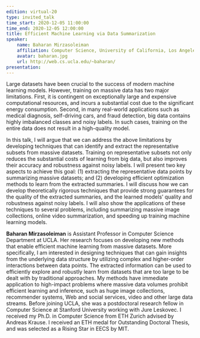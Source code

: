 ```yaml
---
edition: virtual-20
type: invited_talk
time_start: 2020-12-05 11:00:00
time_end: 2020-12-05 12:00:00
title: Efficient Machine Learning via Data Summarization
speaker:
    name: Baharan Mirzasoleiman 
    affiliation: Computer Science, University of California, Los Angeles
    avatar: baharan.jpg
    url: http://web.cs.ucla.edu/~baharan/
presentation: 
---
```

Large datasets have been crucial to the success of modern machine learning models. However, training on massive data has two major limitations. First, it is contingent on exceptionally large and expensive computational resources, and incurs a substantial cost due to the significant energy consumption. Second, in many real-world applications such as medical diagnosis, self-driving cars, and fraud detection, big data contains highly imbalanced classes and noisy labels. In such cases, training on the entire data does not result in a high-quality model.  

In this talk, I will argue that we can address the above limitations by developing techniques that can identify and extract the representative subsets from massive datasets. Training on representative subsets not only reduces the substantial costs of learning from big data, but also improves their accuracy and robustness against noisy labels. I will present two key aspects to achieve this goal: (1) extracting the representative data points by summarizing massive datasets; and (2) developing efficient optimization methods to learn from the extracted summaries. I will discuss how we can develop theoretically rigorous techniques that provide strong guarantees for the quality of the extracted summaries, and the learned models’ quality and robustness against noisy labels. I will also show the applications of these techniques to several problems, including summarizing massive image collections, online video summarization, and speeding up training machine learning models.

**Baharan Mirzasoleiman** is Assistant Professor in Computer Science Department at UCLA. Her research focuses on developing new methods that enable efficient machine learning from massive datasets. More specifically, I am interested in designing techniques that can gain insights from the underlying data structure by utilizing complex and higher-order interactions between data points. The extracted information can be used to efficiently explore and robustly learn from datasets that are too large to be dealt with by traditional approaches. My methods have immediate application to high-impact problems where massive data volumes prohibit efficient learning and inference, such as huge image collections, recommender systems, Web and social services, video and other large data streams. Before joining UCLA, she was a postdoctoral research fellow in Computer Science at Stanford University working with Jure Leskovec. I received my Ph.D. in Computer Science from ETH Zurich advised by Andreas Krause. I received an ETH medal for Outstanding Doctoral Thesis, and was selected as a Rising Star in EECS by MIT. 